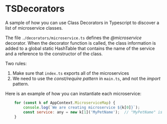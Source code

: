 # TSDecorators

A sample of how you can use Class Decorators in Typescript to discover a list of microservice classes.

The file `./decorators/microservice.ts` defines the *@microservice* decorator. When the decorator function is called, the class information is added to a global static HashTable that contains the name of the service and a reference to the constructor of the class.

Two rules:

1. Make sure that `index.ts` exports all of the microservices
2. We need to use the *const/require pattern* in `main.ts`, and not the *import* pattern.

Here is an example of how you can instantiate each microservice:

```javascript
    for (const k of AppContext.MicroserviceMap) {
        console.log(`We are creating microservice ${k[0]}`);
        const service: any = new k[1]('MyPetName');  // "MyPetName" is an argument to the constructor
    }
```
